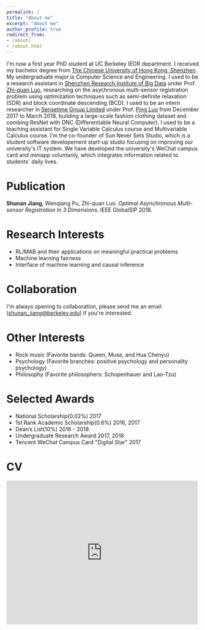 ```yaml
---
permalink: /
title: "About me"
excerpt: "About me"
author_profile: true
redirect_from:
- /about/
- /about.html
---
```


I'm now a first year PhD student at UC Berkeley IEOR department. I received my bachelor degree from [The Chinese University of Hong Kong, Shenzhen](http://www.cuhk.edu.cn/en). My undergraduate major is Computer Science and Engineering. I used to be a research assistant in [Shenzhen Research Institute of Big Data](http://www.sribd.cn/index.php/en/) under Prof. [Zhi-quan Luo](https://scholar.google.com/citations?user=dW3gcXoAAAAJ&hl=zh-CN), researching on the asychronous multi-sensor registration problem using optimization techniques such as semi-definite relaxation (SDR) and block coordinate descending (BCD). I used to be an intern researcher in [Sensetime Group Limited](https://www.sensetime.com/) under Prof. [Ping Luo](https://scholar.google.com.hk/citations?user=aXdjxb4AAAAJ&hl=zh-CN) from December 2017 to March 2018, building a large-scale fashion clothing dataset and combing ResNet with DNC (Differentiable Neural Computer). I used to be a teaching assistant for Single Variable Calculus course and Multivariable Calculus course. I’m the co-founder of Sun Never Sets Studio, which is a student software developement start-up studio focusing on improving our university's IT system. We have developed the university's WeChat campus card and miniapp voluntarily, which integrates information related to students' daily lives.

# Publication
**Shunan Jiang**, Wenqiang Pu, Zhi-quan Luo. *Optimal Asynchronous Multi-sensor Registration In 3 Dimensions*. IEEE GlobalSIP 2018.

# Research Interests
* RL/MAB and their applications on meaningful practical problems
* Machine learning fairness
* Interface of machine learning and causal inference

# Collaboration
I'm always opening to collaboration, please send me an email (shunan_jiang@berkeley.edu) if you're interested.

# Other Interests
* Rock music (Favorite bands: Queen, Muse, and Hua Chenyu)
* Psychology (Favorite branches: positive psychology and personality psychology)
* Philosophy (Favorite philosophers: Schopenhauer and Lao-Tzu)

# Selected Awards
* National Scholarship(0.02%)   2017
* 1st Rank Academic Scholarship(0.6%)   2016, 2017
* Dean’s List(10%)   2016 - 2018
* Undergraduate Research Award   2017, 2018
* Tencent WeChat Campus Card "Digital Star"   2017

# CV
<embed src="https://drive.google.com/viewerng/
viewer?embedded=true&url=https://github.com/ShunanJiang/ShunanJiang.github.io/blob/master/files/CV_shunan.pdf" width="500" height="375">
